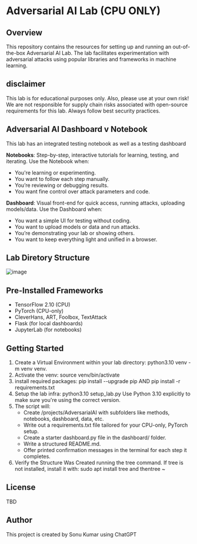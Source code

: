 # Adversarial AI Lab (CPU ONLY)

## Overview

This repository contains the resources for setting up and running an out-of-the-box Adversarial AI Lab. The lab facilitates experimentation with adversarial attacks using popular libraries and frameworks in machine learning.

## disclaimer

This lab is for educational purposes only.  Also, please use at your own risk! We are not responsible for supply chain risks associated with open-source requirements for this lab. Always follow best security practices.

## Adversarial AI Dashboard v Notebook
This lab has an integrated testing notebook as well as a testing dashboard

 **Notebooks**: Step-by-step, interactive tutorials for learning, testing, and iterating. Use the Notebook when:
   - You're learning or experimenting.
   - You want to follow each step manually.
   - You’re reviewing or debugging results.
   - You want fine control over attack parameters and code.
     
**Dashboard**: Visual front-end for quick access, running attacks, uploading models/data. Use the Dashboard when:
   - You want a simple UI for testing without coding.
   - You want to upload models or data and run attacks.
   - You’re demonstrating your lab or showing others.
   - You want to keep everything light and unified in a browser.


## Lab Diretory Structure

![image](https://github.com/user-attachments/assets/51f5073a-9187-4c07-9eae-0cbc3eac4103)



## Pre-Installed Frameworks


- TensorFlow 2.10 (CPU)
- PyTorch (CPU-only)
- CleverHans, ART, Foolbox, TextAttack
- Flask (for local dashboards)
- JupyterLab (for notebooks)


## Getting Started

1. Create a Virtual Environment within your lab directory: python3.10 venv -m venv venv.
2. Activate the venv:  source venv/bin/activate
3. install required packages: pip install --upgrade pip  AND  pip install -r requirements.txt
4. Setup the lab infra: python3.10 setup_lab.py Use Python 3.10 explicitly to make sure you're using the correct version.
5. The script will:
   - Create /projects/AdversarialAI with subfolders like methods, notebooks, dashboard, data, etc.
   - Write out a requirements.txt file tailored for your CPU-only, PyTorch setup.
   - Create a starter dashboard.py file in the dashboard/ folder.
   - Write a structured README.md.
   - Offer printed confirmation messages in the terminal for each step it completes.
6. Verify the Structure Was Created running the tree command. If tree is not installed, install it with: sudo apt install tree and thentree ~<your path>




## License

TBD

## Author

This project is created by Sonu Kumar using ChatGPT
